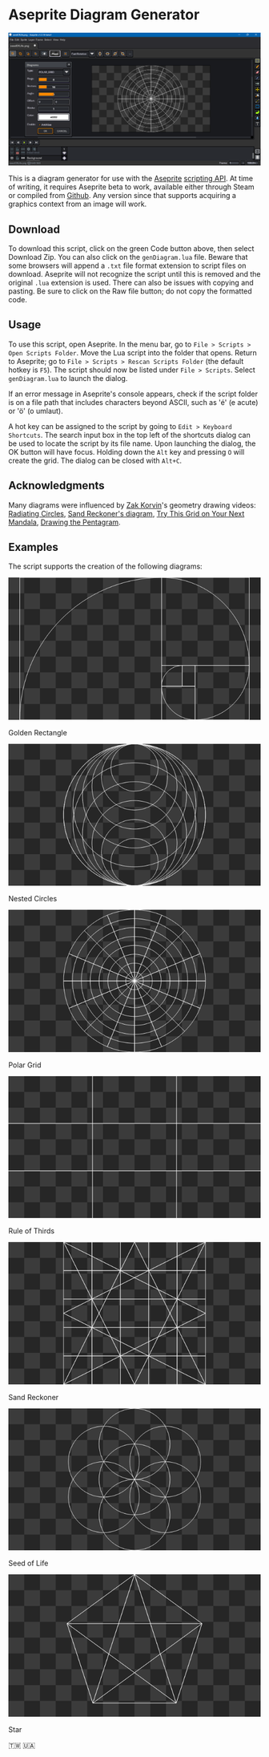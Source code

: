 # Aseprite Diagram Generator

![Screen Cap](screenCap.png)

This is a diagram generator for use with the [Aseprite](https://www.aseprite.org/) [scripting API](https://github.com/aseprite/api). At time of writing, it requires Aseprite beta to work, available either through Steam or compiled from [Github](https://github.com/aseprite/aseprite/tree/beta). Any version since that supports acquiring a graphics context from an image will work.

## Download

To download this script, click on the green Code button above, then select Download Zip. You can also click on the `genDiagram.lua` file. Beware that some browsers will append a `.txt` file format extension to script files on download. Aseprite will not recognize the script until this is removed and the original `.lua` extension is used. There can also be issues with copying and pasting. Be sure to click on the Raw file button; do not copy the formatted code.

## Usage

To use this script, open Aseprite. In the menu bar, go to `File > Scripts > Open Scripts Folder`. Move the Lua script into the folder that opens. Return to Aseprite; go to `File > Scripts > Rescan Scripts Folder` (the default hotkey is `F5`). The script should now be listed under `File > Scripts`. Select `genDiagram.lua` to launch the dialog.

If an error message in Aseprite's console appears, check if the script folder is on a file path that includes characters beyond ASCII, such as 'é' (e acute) or 'ö' (o umlaut).

A hot key can be assigned to the script by going to `Edit > Keyboard Shortcuts`. The search input box in the top left of the shortcuts dialog can be used to locate the script by its file name. Upon launching the dialog, the OK button will have focus. Holding down the `Alt` key and pressing `O` will create the grid. The dialog can be closed with `Alt+C`.

## Acknowledgments

Many diagrams were influenced by [Zak Korvin](https://www.youtube.com/@ZKorvin)'s geometry drawing videos: [Radiating Circles](https://www.youtube.com/watch?v=zULrMqzxZ1I), [Sand Reckoner's diagram](https://www.youtube.com/watch?v=4cG9RahEpvM), [Try This Grid on Your Next Mandala](https://www.youtube.com/watch?v=vF1Y1avXjF8), [Drawing the Pentagram](https://www.youtube.com/watch?v=BYz08m1HfVw).

## Examples

The script supports the creation of the following diagrams:

![Golden Rectangle](goldenRect.png)

Golden Rectangle

![Nested Circles](nestedCircles.png)

Nested Circles

![Polar Grid](polarGrid.png)

Polar Grid

![Rule of Thirds](ruleOfThirds.png)

Rule of Thirds

![Sand Reckoner](sandReckoner.png)

Sand Reckoner

![Seed of Life](seedOfLife.png)

Seed of Life

![Star](star.png)

Star

🇹🇼 🇺🇦